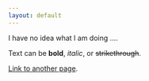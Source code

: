```yaml
---  
layout: default
---  
```


I have no idea what I am doing ....


Text can be **bold**, _italic_, or ~~strikethrough~~.

[Link to another page](./another-page.html).
